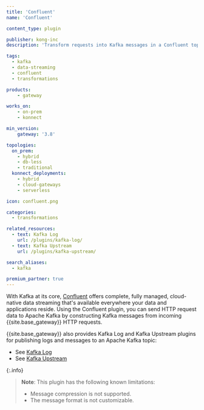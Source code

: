 ```yaml
---
title: 'Confluent'
name: 'Confluent'

content_type: plugin

publisher: kong-inc
description: 'Transform requests into Kafka messages in a Confluent topic.'

tags:
  - kafka
  - data-streaming
  - confluent
  - transformations

products:
    - gateway

works_on:
    - on-prem
    - konnect

min_version:
    gateway: '3.8'

topologies:
  on_prem:
    - hybrid
    - db-less
    - traditional
  konnect_deployments:
    - hybrid
    - cloud-gateways
    - serverless

icon: confluent.png

categories:
  - transformations

related_resources:
  - text: Kafka Log
    url: /plugins/kafka-log/
  - text: Kafka Upstream
    url: /plugins/kafka-upstream/

search_aliases:
  - kafka

premium_partner: true
---
```


With Kafka at its core, [Confluent](https://confluent.io) offers complete, fully managed, cloud-native data streaming that's available everywhere your data and applications reside. Using the Confluent plugin, you can send HTTP request data to Apache Kafka by constructing Kafka messages from incoming {{site.base_gateway}} HTTP requests.

{{site.base_gateway}} also provides Kafka Log and Kafka Upstream plugins for publishing logs and messages to an Apache Kafka topic:

* See [Kafka Log](/plugins/kafka-log/)
* See [Kafka Upstream](/plugins/kafka-upstream/)

{:.info} 
> **Note**: This plugin has the following known limitations:
> * Message compression is not supported.
> * The message format is not customizable.